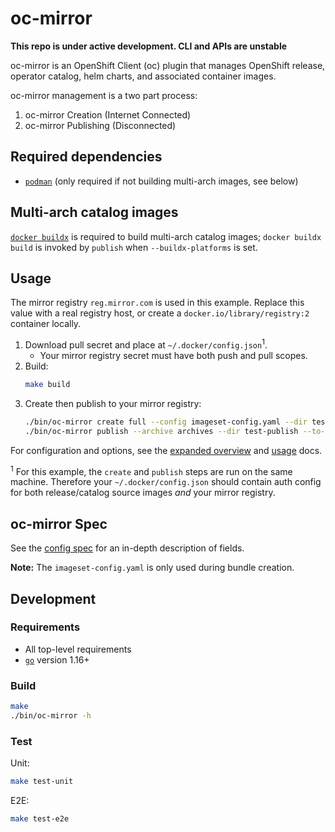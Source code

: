 # oc-mirror

**This repo is under active development. CLI and APIs are unstable**

oc-mirror is an OpenShift Client (oc) plugin that manages OpenShift release, operator catalog, helm charts, and associated container images.

oc-mirror management is a two part process:
1. oc-mirror Creation (Internet Connected)
1. oc-mirror Publishing (Disconnected)

## Required dependencies

- [`podman`][podman] (only required if not building multi-arch images, see below)

## Multi-arch catalog images

[`docker buildx`][docker-buildx] is required to build multi-arch catalog images;
`docker buildx build` is invoked by `publish` when `--buildx-platforms` is set.

## Usage

The mirror registry `reg.mirror.com` is used in this example.
Replace this value with a real registry host, or create a `docker.io/library/registry:2` container locally.

1. Download pull secret and place at `~/.docker/config.json`<sup>1</sup>.
    - Your mirror registry secret must have both push and pull scopes.
1. Build:
    ```sh
    make build
    ```
1. Create then publish to your mirror registry:
    ```sh
    ./bin/oc-mirror create full --config imageset-config.yaml --dir test-create --output archives --log-level debug
    ./bin/oc-mirror publish --archive archives --dir test-publish --to-mirror reg.mirror.com --output results
    ```

For configuration and options, see the [expanded overview](./docs/overview.md) and [usage](./docs/usage.md) docs.

<sup>1</sup> For this example, the `create` and `publish` steps are run on the same machine. Therefore your `~/.docker/config.json`
should contain auth config for both release/catalog source images _and_ your mirror registry.

## oc-mirror Spec

See the [config spec][config-spec] for an in-depth description of fields.

**Note:** The `imageset-config.yaml` is only used during bundle creation.

## Development

### Requirements

- All top-level requirements
- [`go`][go] version 1.16+

### Build

```sh
make
./bin/oc-mirror -h
```

### Test

Unit:
```sh
make test-unit
```

E2E:
```sh
make test-e2e
```

<!--
TODO: link to the following once a release is cut.
[config-spec]:https://pkg.go.dev/github.com/redhatgov/bundle/pkg/config/v1alpha1#ImageSetConfiguration
-->
[config-spec]:pkg/config/v1alpha1/config_types.go
[go]:https://golang.org/dl/
[docker-buildx]:https://docs.docker.com/buildx/working-with-buildx/
[podman]:https://podman.io/getting-started/
